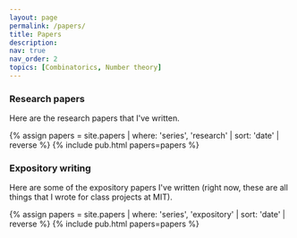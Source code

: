 ```yaml
---
layout: page
permalink: /papers/
title: Papers
description: 
nav: true
nav_order: 2
topics: [Combinatorics, Number theory]
---
```

<!-- _pages/publications.md -->

### Research papers 

Here are the research papers that I've written. 

{% assign papers = site.papers | where: 'series', 'research' | sort: 'date' | reverse %}
{% include pub.html papers=papers %}

### Expository writing

Here are some of the expository papers I've written (right now, these are all things that I wrote for class projects at MIT). 

{% assign papers = site.papers | where: 'series', 'expository' | sort: 'date' | reverse %}
{% include pub.html papers=papers %}

<!-- ### Combinatorics
{% assign papers = site.papers | where: 'topic', 'Combinatorics'  | sort: 'date' | reverse %}
{% include pub.html papers=papers %}

### Number theory
{% assign papers = site.papers | where: 'topic', 'Number theory'  | sort: 'date' | reverse %}
{% include pub.html papers=papers %} -->




